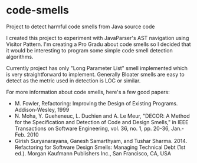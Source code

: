 # code-smells
Project to detect harmful code smells from Java source code

I created this project to experiment with JavaParser's AST navigation using Visitor Pattern. I'm creating a Pro Gradu about code smells so I decided that it would be interesting to program some simple code smell detection algorithms.

Currently project has only "Long Parameter List" smell implemented which is very straightforward to implement. Generally Bloater smells are easy to detect as the metric used in detection is LOC or similar.

For more information about code smells, here's a few good papers:
- M. Fowler, Refactoring: Improving the Design of Existing Programs. Addison-Wesley, 1999
- N. Moha, Y. Gueheneuc, L. Duchien and A. Le Meur, "DECOR: A Method for the Specification and Detection of Code and Design Smells," in IEEE Transactions on Software Engineering, vol. 36, no. 1, pp. 20-36, Jan.-Feb. 2010
- Girish Suryanarayana, Ganesh Samarthyam, and Tushar Sharma. 2014. Refactoring for Software Design Smells: Managing Technical Debt (1st ed.). Morgan Kaufmann Publishers Inc., San Francisco, CA, USA
